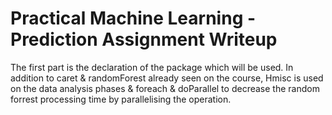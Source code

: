 Practical Machine Learning - Prediction Assignment Writeup
========================================================



The first part is the declaration of the package which will be used. 
In addition to caret & randomForest already seen on the course, Hmisc is used on the data analysis phases & foreach & doParallel to decrease the random forrest processing time by parallelising the operation.



